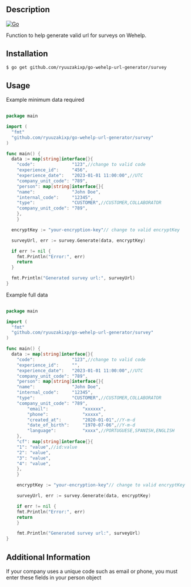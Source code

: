 ## Description
[![Go](https://github.com/ryuuzakixp/go-wehelp-url-generator/actions/workflows/test.yml/badge.svg)](https://github.com/ryuuzakixp/go-wehelp-url-generator/actions/workflows/test.yml)

Function to help generate valid url for surveys on Wehelp.

## Installation
```bash
$ go get github.com/ryuuzakixp/go-wehelp-url-generator/survey
```

## Usage

Example minimum data required

```Go
   
package main

import (
  "fmt"
  "github.com/ryuuzakixp/go-wehelp-url-generator/survey"
)

func main() {
  data := map[string]interface{}{
    "code":              "123",//change to valid code
    "experience_id":     "456",
    "experience_date":   "2023-01-01 11:00:00",//UTC
    "company_unit_code": "789",
    "person": map[string]interface{}{
	"name":              "John Doe",
	"internal_code":     "12345",
	"type":              "CUSTOMER",//CUSTOMER,COLLABORATOR
	"company_unit_code": "789",
	},
    }

  encryptKey := "your-encryption-key"// change to valid encryptKey

  surveyUrl, err := survey.Generate(data, encryptKey)

  if err != nil {
    fmt.Println("Error:", err)
    return
  }

  fmt.Println("Generated survey url:", surveyUrl)
}
```

Example full data

```Go
   
package main

import (
  "fmt"
  "github.com/ryuuzakixp/go-wehelp-url-generator/survey"
)

func main() {
  data := map[string]interface{}{
    "code":              "123",//change to valid code
    "experience_id":     "",
    "experience_date":   "2023-01-01 11:00:00",//UTC
    "company_unit_code": "789",
    "person": map[string]interface{}{
	"name":              "John Doe",
	"internal_code":     "12345",
	"type":              "CUSTOMER",//CUSTOMER,COLLABORATOR
	"company_unit_code": "789",
        "email":             "xxxxxx",
        "phone":             "xxxxx",
        "created_at":        "2020-01-01",//Y-m-d
        "date_of_birth":     "1970-07-06",//Y-m-d
        "language":          "xxxx",//PORTUGUESE,SPANISH,ENGLISH 
    },
    "cf": map[string]interface{}{
	"1": "value",//id:value
	"2": "value",
	"3": "value",
	"4": "value",
	},
    }

    encryptKey := "your-encryption-key"// change to valid encryptKey

    surveyUrl, err := survey.Generate(data, encryptKey)

    if err != nil {
	fmt.Println("Error:", err)
	return
    }

    fmt.Println("Generated survey url:", surveyUrl)
}
```
## Additional Information

If your company uses a unique code such as email or phone, you must enter these fields in your person object
